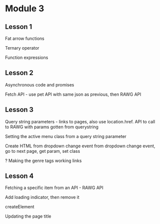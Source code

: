 # Module 3

## Lesson 1

Fat arrow functions

Ternary operator

Function expressions

## Lesson 2

Asynchronous code and promises

Fetch API - use pet API with same json as previous, then RAWG API

## Lesson 3

Query string parameters - links to pages, also use location.href. API to call to RAWG with params gotten from querystring

Setting the active menu class from a query string parameter

Create HTML from dropdown change event from dropdown change event, go to next page, get param, set class

? Making the genre tags working links

## Lesson 4

Fetching a specific item from an API - RAWG API

Add loading indicator, then remove it

createElement

Updating the page title
